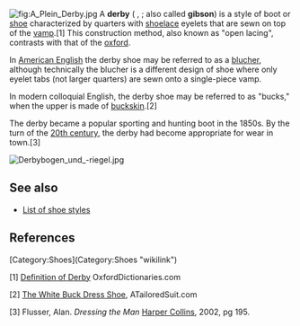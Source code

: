 ![](A_Plein_Derby.jpg "fig:A_Plein_Derby.jpg") A **derby** ( , ; also
called **gibson**) is a style of boot or [shoe](shoe "wikilink")
characterized by quarters with [shoelace](shoelace "wikilink") eyelets
that are sewn on top of the [vamp](Shoe#Construction "wikilink").[1]
This construction method, also known as "open lacing", contrasts with
that of the [oxford](Oxford_shoe "wikilink").

In [American English](American_English "wikilink") the derby shoe may be
referred to as a [blucher](Blucher_shoe "wikilink"), although
technically the blucher is a different design of shoe where only eyelet
tabs (not larger quarters) are sewn onto a single-piece vamp.

In modern colloquial English, the derby shoe may be referred to as
"bucks," when the upper is made of
[buckskin](Buckskin_(leather) "wikilink").[2]

The derby became a popular sporting and hunting boot in the 1850s. By
the turn of the [20th century](20th_century_fashion "wikilink"), the
derby had become appropriate for wear in town.[3]

![](Derbybogen_und_-riegel.jpg "Derbybogen_und_-riegel.jpg")

## See also

-   [List of shoe styles](List_of_shoe_styles "wikilink")

## References

<references/>
[Category:Shoes](Category:Shoes "wikilink")

[1] [Definition of
Derby](http://oxforddictionaries.com/definition/american_english/Derby--2)
OxfordDictionaries.com

[2] [The White Buck Dress
Shoe](http://www.atailoredsuit.com/mens-dress-shoes-types.html#whitebuck),
ATailoredSuit.com

[3] Flusser, Alan. *Dressing the Man* [Harper
Collins](Harper_Collins "wikilink"), 2002, pg 195.